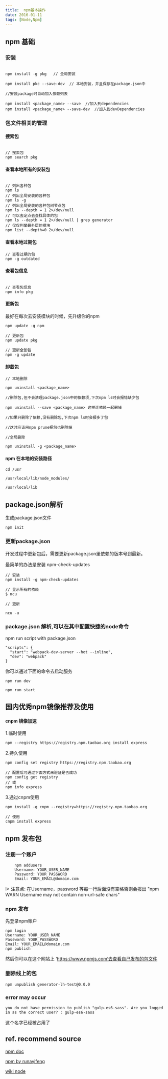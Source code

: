 ```yaml
---
title:  npm基本操作
date: 2016-01-11
tags: [Node,Npm]
---
```


## npm 基础

### 安装

```

npm install -g pkg   // 全局安装

npm install pkc --save-dev  // 本地安装，并且保存在package.json中

//安装package时自动加入依赖列表

npm install <package_name> --save  //加入到dependencies
npm install <package_name> --save-dev  //加入到devDependencies

```
<!--more-->

### 包文件相关的管理

#### 搜索包

```

// 搜索包
npm search pkg

```

#### 查看本地所有的安装包

```

// 列出各种包
npm ls
// 列出全局安装的各种包
npm ls -g
// 列出全局安装的各种包树节点包
npm ls --depth = 1 2>/dev/null
// 可以去定点去查找具体的包
npm ls --depth = 1 2>/dev/null | grep generator
// 仅仅列举最外层的模块
npm list --depth=0 2>/dev/null

```

#### 查看本地过期包

```
// 查看过期的包
npm -g outdated

```

#### 查看包信息

```

// 查看包信息
npm info pkg

```

#### 更新包

最好在每次去安装模块的时候，先升级你的npm

```
npm update -g npm

// 更新包
npm update pkg

// 更新全部包
npm -g update

```

#### 卸载包

```
// 本地删除

npm uninstall <package_name>

//删除包,但不会清理package.json中的依赖项,下次npm ls时会报错缺少包

npm uninstall --save <package_name> 这样连依赖一起删掉

//如果只删除了依赖,没有删除包,下次npm ls时会报多了包

//这时应该用npm prune把包也删除掉

//全局删除

npm uninstall -g <package_name>

```

#### npm 在本地的安装路径

```
cd /usr

/usr/local/lib/node_modules/

/usr/local/lib

```

## package.json解析

生成package.json文件

```
npm init
```

### 更新package.json

开发过程中更新包后，需要更新package.json里依赖的版本号到最新。

最简单的办法是安装 npm-check-updates

```
// 安装
npm install -g npm-check-updates

// 显示所有的依赖
$ ncu

// 更新

ncu -u

```



### package.json 解析,可以在其中配置快捷的node命令

npm run script with package.json

```
"scripts": {
  "start": "webpack-dev-server --hot --inline",
  "dev": "webpack"
}
```
你可以通过下面的命令去启动服务

```
npm run dev

npm run start

```

## 国内优秀npm镜像推荐及使用

#### cnpm 镜像加速

1.临时使用

```
npm --registry https://registry.npm.taobao.org install express

```

2.持久使用

```
npm config set registry https://registry.npm.taobao.org

// 配置后可通过下面方式来验证是否成功
npm config get registry
// 或
npm info express

```

3.通过cnpm使用

```
npm install -g cnpm --registry=https://registry.npm.taobao.org

// 使用
cnpm install express

```

## npm 发布包

### 注册一个账户

		npm addusers
		Username: YOUR_USER_NAME
		Password: YOUR_PASSWORD
		Email: YOUR_EMAIL@domain.com


I> 注意点: 在Username，password 等每一行后面没有空格否则会报出 "npm WARN Username may not contain non-url-safe chars"

### npm 发布

先登录npm账户

```
npm login
Username: YOUR_USER_NAME
Password: YOUR_PASSWORD
Email: YOUR_EMAIL@domain.com
npm publish
```

然后你可以在这个网站上 ’https://www.npmjs.com‘去查看自己发布的包文件

### 删除线上的包

```
npm unpublish generator-lh-test@0.0.0
```

### error may occur

```
you do not have permission to publish "gulp-es6-sass". Are you logged in as the correct user? : gulp-es6-sass

```

这个名字已经被占用了


## ref.  recommend source

[npm doc](https://docs.npmjs.com/)

[npm by runayifeng](http://javascript.ruanyifeng.com/nodejs/npm.html#toc0)

[wiki node](http://wiki.11ten.net/Node/node.js-npm-%E8%AF%A6%E8%A7%A3.html)
